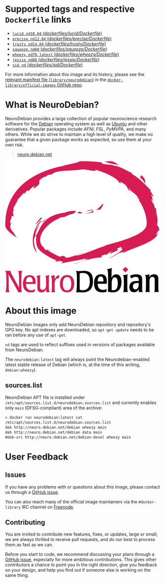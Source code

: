 # Supported tags and respective `Dockerfile` links

- [`lucid`, `nd10.04` (*dockerfiles/lucid/Dockerfile*)](https://github.com/neurodebian/dockerfiles/blob/6ee7033cb630b4a72fa3a4a56ad6046405efacdf/dockerfiles/lucid/Dockerfile)
- [`precise`, `nd12.04` (*dockerfiles/precise/Dockerfile*)](https://github.com/neurodebian/dockerfiles/blob/6ee7033cb630b4a72fa3a4a56ad6046405efacdf/dockerfiles/precise/Dockerfile)
- [`trusty`, `nd14.04` (*dockerfiles/trusty/Dockerfile*)](https://github.com/neurodebian/dockerfiles/blob/6ee7033cb630b4a72fa3a4a56ad6046405efacdf/dockerfiles/trusty/Dockerfile)
- [`squeeze`, `nd60` (*dockerfiles/squeeze/Dockerfile*)](https://github.com/neurodebian/dockerfiles/blob/6ee7033cb630b4a72fa3a4a56ad6046405efacdf/dockerfiles/squeeze/Dockerfile)
- [`wheezy`, `nd70`, `latest` (*dockerfiles/wheezy/Dockerfile*)](https://github.com/neurodebian/dockerfiles/blob/6ee7033cb630b4a72fa3a4a56ad6046405efacdf/dockerfiles/wheezy/Dockerfile)
- [`jessie`, `nd80` (*dockerfiles/jessie/Dockerfile*)](https://github.com/neurodebian/dockerfiles/blob/6ee7033cb630b4a72fa3a4a56ad6046405efacdf/dockerfiles/jessie/Dockerfile)
- [`sid`, `nd` (*dockerfiles/sid/Dockerfile*)](https://github.com/neurodebian/dockerfiles/blob/6ee7033cb630b4a72fa3a4a56ad6046405efacdf/dockerfiles/sid/Dockerfile)

For more information about this image and its history, please see the [relevant
manifest file
(`library/neurodebian`)](https://github.com/docker-library/official-images/blob/master/library/neurodebian)
in the [`docker-library/official-images` GitHub
repo](https://github.com/docker-library/official-images).

# What is NeuroDebian?

NeuroDebian provides a large collection of popular neuroscience research
software for the [Debian](http://www.debian.org) operating system as well as
[Ubuntu](http://www.ubuntu.com) and other derivatives. Popular packages include
*AFNI*, *FSL*, *PyMVPA*, and many others. While we do strive to maintain a high
level of quality, we make no guarantee that a given package works as expected,
so use them at your own risk.

> [neuro.debian.net](http://neuro.debian.net/)

![logo](https://raw.githubusercontent.com/docker-library/docs/master/neurodebian/logo.png)

# About this image

NeuroDebian images only add NeuroDebian repository and repository's GPG key. No
apt indexes are downloaded, so `apt-get update` needs to be ran before any use
of `apt-get`.

`nd` tags are used to reflect suffixes used in versions of packages available
from NeuroDebian.

The `neurodebian:latest` tag will always point the Neurodebian-enabled latest
stable release of Debian (which is, at the time of this writing,
`debian:wheezy`).

## sources.list

NeuroDebian APT file is installed under
`/etc/apt/sources.list.d/neurodebian.sources.list` and currently enables only
`main` (DFSG-compliant) area of the archive:

    > docker run neurodebian:latest cat /etc/apt/sources.list.d/neurodebian.sources.list
    deb http://neuro.debian.net/debian wheezy main
    deb http://neuro.debian.net/debian data main
    #deb-src http://neuro.debian.net/debian-devel wheezy main

# User Feedback

## Issues

If you have any problems with or questions about this image, please contact us
 through a [GitHub issue](https://github.com/neurodebian/dockerfiles/issues).

You can also reach many of the official image maintainers via the
`#docker-library` IRC channel on [Freenode](https://freenode.net).

## Contributing

You are invited to contribute new features, fixes, or updates, large or small;
we are always thrilled to receive pull requests, and do our best to process them
as fast as we can.

Before you start to code, we recommend discussing your plans 
through a [GitHub issue](https://github.com/neurodebian/dockerfiles/issues), especially for more ambitious
contributions. This gives other contributors a chance to point you in the right
direction, give you feedback on your design, and help you find out if someone
else is working on the same thing.
